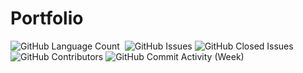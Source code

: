 # Portfolio

<div>
<img alt="GitHub Language Count" src="https://img.shields.io/github/languages/count/andykr1k/Portfolio?style=for-the-badge"/>
<img alt="" src="https://img.shields.io/github/repo-size/andykr1k/Portfolio?style=for-the-badge"/>
<img alt="GitHub Issues" src="https://img.shields.io/github/issues/andykr1k/Portfolio?style=for-the-badge"/>
<img alt="GitHub Closed Issues" src="https://img.shields.io/github/issues-closed/andykr1k/Portfolio?style=for-the-badge"/>
<img alt="GitHub Contributors" src="https://img.shields.io/github/contributors/andykr1k/Portfolio?style=for-the-badge"/>
<img alt="GitHub Commit Activity (Week)" src="https://img.shields.io/github/commit-activity/w/andykr1k/Portfolio?style=for-the-badge"/>
</div>

